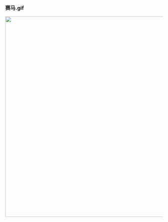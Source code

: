 ### 赛马.gif
<img src="https://github.com/LuckyCattZW/ProjectDemo/blob/master/JockeyClub/%E8%B5%9B%E9%A9%AC.gif" width="640px">